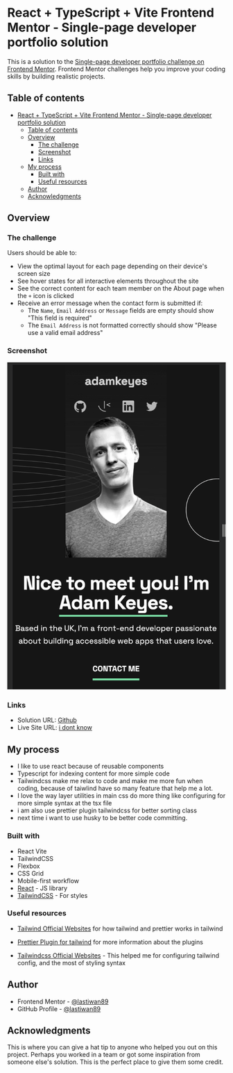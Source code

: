 # React + TypeScript + Vite Frontend Mentor - Single-page developer portfolio solution

This is a solution to the [Single-page developer portfolio challenge on Frontend Mentor](https://www.frontendmentor.io/challenges/singlepage-developer-portfolio-bBVj2ZPi-x). Frontend Mentor challenges help you improve your coding skills by building realistic projects.

## Table of contents

- [React + TypeScript + Vite Frontend Mentor - Single-page developer portfolio solution](#react--typescript--vite-frontend-mentor---single-page-developer-portfolio-solution)
  - [Table of contents](#table-of-contents)
  - [Overview](#overview)
    - [The challenge](#the-challenge)
    - [Screenshot](#screenshot)
    - [Links](#links)
  - [My process](#my-process)
    - [Built with](#built-with)
    - [Useful resources](#useful-resources)
  - [Author](#author)
  - [Acknowledgments](#acknowledgments)

## Overview

### The challenge

Users should be able to:

- View the optimal layout for each page depending on their device's screen size
- See hover states for all interactive elements throughout the site
- See the correct content for each team member on the About page when the `+` icon is clicked
- Receive an error message when the contact form is submitted if:
  - The `Name`, `Email Address` or `Message` fields are empty should show "This field is required"
  - The `Email Address` is not formatted correctly should show "Please use a valid email address"

### Screenshot

![Mobile Version](./public/single-portfolio-dev.png)

### Links

- Solution URL: [Github](https://github.com/lastiwan89/single-page-dev-porfolio)
- Live Site URL: [i dont know](https://inprogress.com/)

## My process

- I like to use react because of reusable components
- Typescript for indexing content for more simple code
- Tailwindcss make me relax to code and make me more fun when coding, because of taiwlind have so many feature that help me a lot.
- I love the way layer utilities in main css do more thing like configuring for more simple syntax at the tsx file
- i am also use prettier plugin tailwindcss for better sorting class
- next time i want to use husky to be better code committing.

### Built with

- React Vite
- TailwindCSS
- Flexbox
- CSS Grid
- Mobile-first workflow
- [React](https://reactjs.org/) - JS library
- [TailwindCSS](https://tailwindcss.com/) - For styles

### Useful resources

- [Tailwind Official Websites](https://tailwindcss.com/blog/automatic-class-sorting-with-prettier#how-classes-are-sorted) for how tailwind and prettier works in tailwind
- [Prettier Plugin for tailwind](https://github.com/tailwindlabs/prettier-plugin-tailwindcss) for more information about the plugins

- [Tailwindcss Official Websites](https://tailwindcss.com/) - This helped me for configuring tailwind config, and the most of styling syntax

## Author

- Frontend Mentor - [@lastiwan89](https://www.frontendmentor.io/profile/lastiwan89)
- GitHub Profile - [@lastiwan89](https://github.com/lastiwan89)

## Acknowledgments

This is where you can give a hat tip to anyone who helped you out on this project. Perhaps you worked in a team or got some inspiration from someone else's solution. This is the perfect place to give them some credit.
